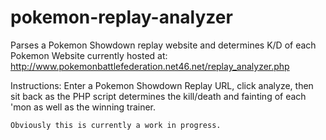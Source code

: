 pokemon-replay-analyzer
=======================

Parses a Pokemon Showdown replay website and determines K/D of each Pokemon
Website currently hosted at:
	http://www.pokemonbattlefederation.net46.net/replay_analyzer.php

Instructions:
	Enter a Pokemon Showdown Replay URL, click analyze, then sit back as
	the PHP script determines the kill/death and fainting of each 'mon
	as well as the winning trainer.
	
	Obviously this is currently a work in progress.